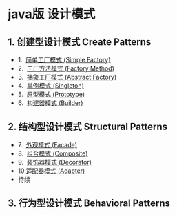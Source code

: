 # java版 设计模式
## 1. 创建型设计模式 Create Patterns
- 1.&nbsp;&nbsp;[简单工厂模式 (Simple Factory)](src/com/example/create/factory/README.md)
- 2.&nbsp;&nbsp;[工厂方法模式 (Factory Method)](src/com/example/create/factory/README.md)
- 3.&nbsp;&nbsp;[抽象工厂模式 (Abstract Factory)](src/com/example/create/factory/README.md)
- 4.&nbsp;&nbsp;[单例模式 (Singleton)](src/com/example/create/singleton/README.md)
- 5.&nbsp;&nbsp;[原型模式 (Prototype)](src/com/example/create/prototype/README.md)
- 6.&nbsp;&nbsp;[构建器模式 (Builder)](src/com/example/create/builder/README.md)
## 2. 结构型设计模式 Structural Patterns
- 7.&nbsp;&nbsp;[外观模式 (Facade)](src/com/example/structural/facade/README.md)
- 8.&nbsp;&nbsp;[组合模式 (Composite)](src/com/example/structural/composite/README.md)
- 9.&nbsp;&nbsp;[装饰器模式 (Decorator)](src/com/example/structural/decorator/README.md)
- 10.[适配器模式 (Adapter)](src/com/example/structural/adapter/README.md)
- 待续
## 3. 行为型设计模式 Behavioral Patterns


